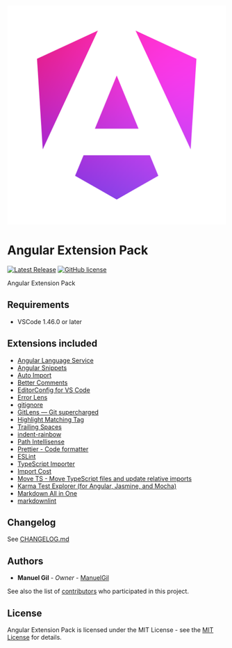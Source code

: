 ![icon](https://raw.githubusercontent.com/ManuelGil/vscode-angular-pack/main/icon.png)

# Angular Extension Pack

[![Latest Release](https://img.shields.io/visual-studio-marketplace/v/imgildev.vscode-angular-pack?style=flat&label=VS%20Marketplace&logo=visual-studio-code)](https://marketplace.visualstudio.com/items?itemName=imgildev.vscode-angular-pack)
[![GitHub license](https://img.shields.io/github/license/ManuelGil/vscode-angular-pack)]()

Angular Extension Pack

## Requirements

- VSCode 1.46.0 or later

## Extensions included

- [Angular Language Service](https://marketplace.visualstudio.com/items?itemName=Angular.ng-template)
- [Angular Snippets](https://marketplace.visualstudio.com/items?itemName=johnpapa.Angular2)
- [Auto Import](https://marketplace.visualstudio.com/items?itemName=steoates.autoimport)
- [Better Comments](https://marketplace.visualstudio.com/items?itemName=aaron-bond.better-comments)
- [EditorConfig for VS Code](https://marketplace.visualstudio.com/items?itemName=editorconfig.editorconfig)
- [Error Lens](https://marketplace.visualstudio.com/items?itemName=usernamehw.errorlens)
- [gitignore](https://marketplace.visualstudio.com/items?itemName=codezombiech.gitignore)
- [GitLens — Git supercharged](https://marketplace.visualstudio.com/items?itemName=eamodio.gitlens)
- [Highlight Matching Tag](https://marketplace.visualstudio.com/items?itemName=vincaslt.highlight-matching-tag)
- [Trailing Spaces](https://marketplace.visualstudio.com/items?itemName=shardulm94.trailing-spaces)
- [indent-rainbow](https://marketplace.visualstudio.com/items?itemName=oderwat.indent-rainbow)
- [Path Intellisense](https://marketplace.visualstudio.com/items?itemName=christian-kohler.path-intellisense)
- [Prettier - Code formatter](https://marketplace.visualstudio.com/items?itemName=esbenp.prettier-vscode)
- [ESLint](https://marketplace.visualstudio.com/items?itemName=dbaeumer.vscode-eslint)
- [TypeScript Importer](https://marketplace.visualstudio.com/items?itemName=pmneo.tsimporter)
- [Import Cost](https://marketplace.visualstudio.com/items?itemName=wix.vscode-import-cost)
- [Move TS - Move TypeScript files and update relative imports](https://marketplace.visualstudio.com/items?itemName=stringham.move-ts)
- [Karma Test Explorer (for Angular, Jasmine, and Mocha)](https://marketplace.visualstudio.com/items?itemName=lucono.karma-test-explorer)
- [Markdown All in One](https://marketplace.visualstudio.com/items?itemName=yzhang.markdown-all-in-one)
- [markdownlint](https://marketplace.visualstudio.com/items?itemName=davidanson.vscode-markdownlint)

## Changelog

See [CHANGELOG.md](./CHANGELOG.md)

## Authors

- **Manuel Gil** - _Owner_ - [ManuelGil](https://github.com/ManuelGil)

See also the list of [contributors](https://github.com/ManuelGil/vscode-angular-pack/contributors) who participated in this project.

## License

Angular Extension Pack is licensed under the MIT License - see the [MIT License](https://opensource.org/licenses/MIT) for details.
